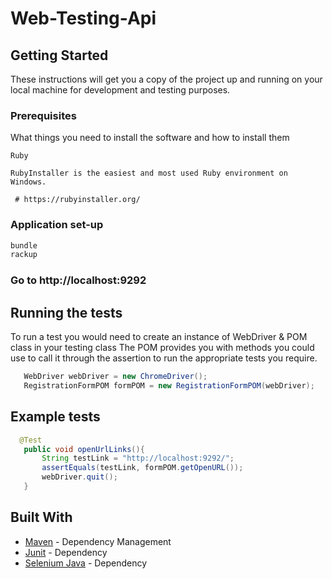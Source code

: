 # Web-Testing-Api


## Getting Started

These instructions will get you a copy of the project up and running on your local machine for development and testing purposes.


### Prerequisites

What things you need to install the software and how to install them

```
Ruby

RubyInstaller is the easiest and most used Ruby environment on Windows.

 # https://rubyinstaller.org/

```

### Application set-up

```bash
bundle
rackup
```
### Go to http://localhost:9292

## Running the tests

To run a test you would need to create an instance of WebDriver & POM class in your testing class
The POM provides you with methods you could use to call it through the assertion to run the appropriate tests you require.

 ```java 
    WebDriver webDriver = new ChromeDriver();
    RegistrationFormPOM formPOM = new RegistrationFormPOM(webDriver);
 ```
 ## Example tests
 
 ```java  
   @Test
    public void openUrlLinks(){
        String testLink = "http://localhost:9292/";
        assertEquals(testLink, formPOM.getOpenURL());
        webDriver.quit();
    }
  ```
  
  ## Built With
 * [Maven](https://maven.apache.org/) - Dependency Management
 * [Junit](https://mvnrepository.com/artifact/org.junit.jupiter/junit-jupiter-api/5.6.2) - Dependency
 * [Selenium Java](https://mvnrepository.com/artifact/org.seleniumhq.selenium/selenium-java/3.141.59/) - Dependency 
 
 
